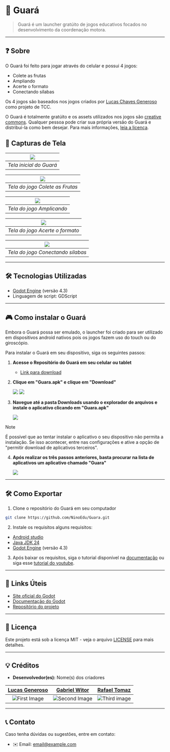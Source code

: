 # 📌 Guará



> Guará é um launcher gratúito de jogos educativos focados no desenvolvimento da coordenação motora.

---
## ❓ Sobre

O Guará foi feito para jogar através do celular e possui 4 jogos:
* Colete as frutas
* Ampliando
* Acerte o formato
* Conectando sílabas

Os 4 jogos são baseados nos jogos criados por [Lucas Chaves Generoso](https://github.com/olucasz) como projeto de TCC.

O Guará é totalmente gratúito e os assets utilizados nos jogos são [creative commons](https://creativecommons.org/). Qualquer pessoa pode criar sua própria versão do Guará e distribuí-la como bem desejar. Para mais informações, [leia a licença](LICENSE).


## 📸 Capturas de Tela

| ![](https://i.imgur.com/rXnBuYP.png) | 
|:--:| 
| *Tela inicial do Guará* |

| ![](https://i.imgur.com/BA8BDup.png) | 
|:--:| 
| *Tela do jogo Colete as Frutas* |

| ![](https://i.imgur.com/WtqBBIk.png) | 
|:--:| 
| *Tela do jogo Amplicando* |

| ![](https://i.imgur.com/7V0uCNj.png) | 
|:--:| 
| *Tela do jogo Acerte o formato* |


| ![](https://i.imgur.com/aUummRv.png) | 
|:--:| 
| *Tela do jogo Conectando sílabas* |

---

## 🛠️ Tecnologias Utilizadas

- [Godot Engine](https://godotengine.org/download/archive/4.3-stable/) (versão 4.3)
- Linguagem de script: GDScript

---

## 🎮 Como instalar o Guará

Embora o Guará possa ser emulado, o launcher foi criado para ser utilizado em dispositivos android nativos pois os jogos fazem uso do touch ou do giroscópio.

Para instalar o Guará em seu dispositivo, siga os seguintes passos:

1. **Acesse o Repositório do Guará em seu celular ou tablet**

   - [Link para download](https://github.com/NinoEdu/Guara/releases/tag/alpha)

2. **Clique em "Guara.apk" e clique em "Download"**

   ![](https://i.imgur.com/kOt6nEs.png) 
   ![](https://i.imgur.com/eVn3Ei3.png)

3. **Navegue até a pasta Downloads usando o explorador de arquivos e instale o aplicativo clicando em "Guara.apk"**

   ![](https://i.imgur.com/uQxRuq0.png)

> [!NOTE]
> É possível que ao tentar instalar o aplicativo o seu dispositivo não permita a instalação. Se isso acontecer, entre nas configurações e ative a opção de "permitir download de aplicativos terceiros". 
   
4. **Após realizar os três passos anteriores, basta procurar na lista de aplicativos um aplicativo chamado "Guara"**

   ![](https://i.imgur.com/EouDI5p.png)

---

## 🛠️ Como Exportar

1. Clone o repositório do Guará em seu computador

``` bash
git clone https://github.com/NinoEdu/Guara.git
```

2. Instale os requisitos alguns requisitos:

- [Android studio](https://developer.android.com/studio?hl=pt-br)
- [Java JDK 24](https://www.oracle.com/java/technologies/downloads/)
- [Godot Engine](https://godotengine.org/download/archive/4.3-stable/) (versão 4.3)

3. Após baixar os requisitos, siga o tutorial disponível na [documentação](https://docs.godotengine.org/pt-br/4.x/tutorials/export/exporting_for_android.html) ou siga esse [tutorial do youtube](https://www.youtube.com/watch?v=tvsMj4XJz4A).

---

## 🔗 Links Úteis

- [Site oficial do Godot](https://godotengine.org/)
- [Documentação do Godot](https://docs.godotengine.org/)
- [Repositório do projeto](https://github.com/NinoEdu/Guara)

---

## 📜 Licença

Este projeto está sob a licença MIT - veja o arquivo [LICENSE](LICENSE) para mais detalhes.

---

## 💡 Créditos

- **Desenvolvedor(es):** Nome(s) dos criadores

|[Lucas Generoso](https://github.com/olucasz)|[Gabriel Witor](https://github.com/gabrielwitor)|[Rafael Tomaz](https://github.com/RafaelTomazGraciano)
|:-:|:-:|:-:|
|![First Image](https://avatars.githubusercontent.com/u/96064859?v=4)|![Second Image](https://avatars.githubusercontent.com/u/88587905?v=4)|![Third image](https://avatars.githubusercontent.com/u/124164062?v=4)
---

## 📞 Contato

Caso tenha dúvidas ou sugestões, entre em contato:

- ✉️ Email: [email@example.com](mailto\:gabriel.almeida@discente.uenp.edu.br)

